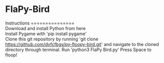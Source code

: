 # FlaPy-Bird
Instructions  ===============     
Download and install Python from here     
Install Pygame with 'pip install pygame'     
Clone this git repository by running 'git clone https://github.com/dvfcfbgv/py-floopy-bird.git' and 
navigate to the cloned directory through terminal. 
Run 'python3 FlaPy Bird.py'
Press Space to floop!

